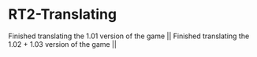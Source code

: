 # RT2-Translating
Finished translating the 1.01 version of the game ||
Finished translating the 1.02 + 1.03 version of the game ||
